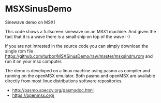 # MSXSinusDemo
Sinewave demo on MSX1

This code shows a fullscreen sinewave on an MSX1 machine.
And given the fact that it is a wave there is a small ship on top of the wave :-)

If you are not intrested in the source code you can simply download the single rom file 
https://github.com/turbor/MSXSinusDemo/raw/master/msxsindm.rom  and run it on your msx computer.


The demo is developed on a linux machine using pasmo as compiler and running on the openMSX emulator. Both pasmo and openMSX are available directly from most linux distributions software repositories.


- http://pasmo.speccy.org/pasmodoc.html
- https://openmsx.org/

